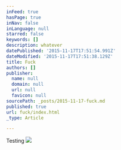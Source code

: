 ```yaml
---
inFeed: true
hasPage: true
inNav: false
inLanguage: null
starred: false
keywords: []
description: whatever
datePublished: '2015-11-17T17:51:54.991Z'
dateModified: '2015-11-17T17:51:38.129Z'
title: Fuck
authors: []
publisher:
  name: null
  domain: null
  url: null
  favicon: null
sourcePath: _posts/2015-11-17-fuck.md
published: true
url: fuck/index.html
_type: Article

---
```

Testing
![](https://the-grid-user-content.s3-us-west-2.amazonaws.com/b224f019-64bf-4cb6-9f95-bac534dd4447.jpg)